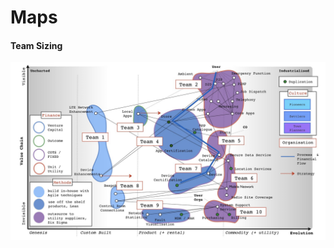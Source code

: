 # Maps

#### Team Sizing
[![Team Sizing](/img/team-sizing.jpeg)](https://threadreaderapp.com/thread/1158762383784984578.html)
